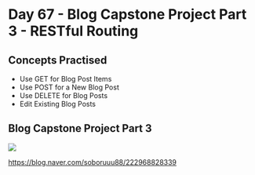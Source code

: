 # Day 67 - Blog Capstone Project Part 3 - RESTful Routing
## Concepts Practised
- Use GET for Blog Post Items
- Use POST for a New Blog Post
- Use DELETE for Blog Posts
- Edit Existing Blog Posts
## Blog Capstone Project Part 3
<img src="https://postfiles.pstatic.net/MjAyMjEyMjlfMjUx/MDAxNjcyMjQzOTU0MDA2.q3vzOLKxi4iSbTmgu801VaZdobp4WG5v-ziN9TP_a4wg.Qj6Ill5m9a05rv3KOA1UnrIgH1n5i2C5TKoVqVX3_2Ig.GIF.soboruuu88/edit-fin.gif?type=w773">

https://blog.naver.com/soboruuu88/222968828339

